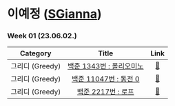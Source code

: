 # 이예정 ([SGianna](https://github.com/SGianna))

### Week 01 (23.06.02.)
| Category | Title | Link |
| :------: | :---: | :--: |
| 그리디 (Greedy) | <a href="https://www.acmicpc.net/problem/1343">백준 1343번 : 폴리오미노</a> | <a href="-">🔗</a> |
| 그리디 (Greedy) |  <a href="https://www.acmicpc.net/problem/11047">백준 11047번 : 동전 0</a>  | <a href="https://github.com/Jaemin-kr/FISA_Algorithm/blob/master/%EC%9D%B4%EC%98%88%EC%A0%95/Greedy/BOJ_11047_%EB%8F%99%EC%A0%840.py">🔗</a> |
| 그리디 (Greedy) |   <a href="https://www.acmicpc.net/problem/2217">백준 2217번 : 로프</a>   |  <a href="https://github.com/Jaemin-kr/FISA_Algorithm/blob/master/%EC%9D%B4%EC%98%88%EC%A0%95/Greedy/BOJ_2217_%EB%A1%9C%ED%94%84.py">🔗</a>  |  
